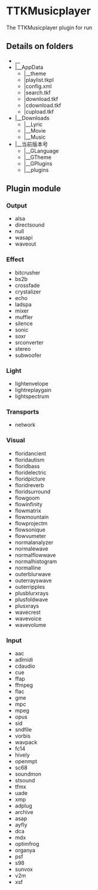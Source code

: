 # TTKMusicplayer
The TTKMusicplayer plugin for run

## Details on folders

* __
* |__AppData
  * |__theme
  * |playlist.tkpl
  * |config.xml
  * |search.tkf
  * |download.tkf
  * |cdownload.tkf
  * |cupload.tkf
* |__Downloads
  * |__Lyric
  * |__Movie
  * |__Music
* |__当前版本号
  * |__GLanguage
  * |__GTheme
  * |__GPlugins
  * |__plugins

## Plugin module
### Output
 * alsa
 * directsound
 * null
 * wasapi
 * waveout
### Effect
 * bitcrusher
 * bs2b
 * crossfade
 * crystalizer
 * echo
 * ladspa
 * mixer
 * muffler
 * silence
 * sonic
 * soxr
 * srconverter
 * stereo
 * subwoofer
### Light
 * lightenvelope
 * lightreplaygain
 * lightspectrum
### Transports
 * network
### Visual
 * floridancient
 * floridautism
 * floridbass
 * floridelectric
 * floridpicture
 * floridreverb
 * floridsurround
 * flowgoom
 * flowinfinity
 * flowmatrix
 * flowmountain
 * flowprojectm
 * flowsonique
 * flowvumeter
 * normalanalyzer
 * normalewave
 * normalflowwave
 * normalhistogram
 * normalline
 * outerblurwave
 * outerrayswave
 * outerripples
 * plusblurxrays
 * plusfoldwave
 * plusxrays
 * wavecrest
 * wavevoice
 * wavevolume
### Input
 * aac
 * adlmidi
 * cdaudio
 * cue
 * ffap
 * ffmpeg
 * flac
 * gme
 * mpc
 * mpeg
 * opus
 * sid
 * sndfile
 * vorbis
 * wavpack
 * fc14
 * hively
 * openmpt
 * sc68
 * soundmon
 * stsound
 * tfmx
 * uade
 * xmp
 * adplug
 * archive
 * asap
 * ayfly
 * dca
 * mdx
 * optimfrog
 * organya
 * psf
 * s98
 * sunvox
 * v2m
 * xsf
